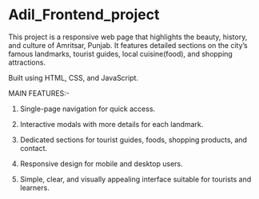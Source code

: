 # Adil_Frontend_project

This project is a responsive web page that highlights the beauty, history, and culture of Amritsar, Punjab. It features detailed sections on the city’s famous landmarks, tourist guides, local cuisine(food), and shopping attractions.

Built using HTML, CSS, and JavaScript.

MAIN FEATURES:-

1. Single-page navigation for quick access.

2. Interactive modals with more details for each landmark.

3. Dedicated sections for tourist guides, foods, shopping products, and contact.

4. Responsive design for mobile and desktop users.

5. Simple, clear, and visually appealing interface suitable for tourists and learners.
